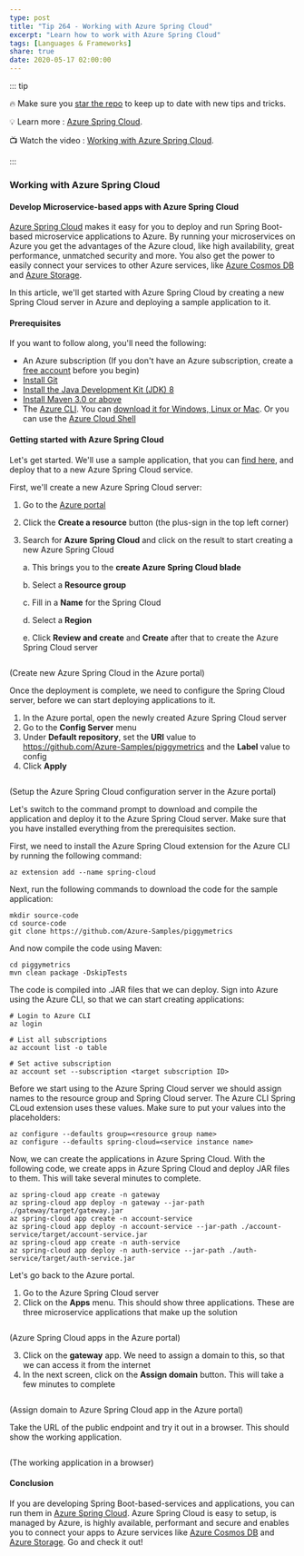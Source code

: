 ```yaml
---
type: post
title: "Tip 264 - Working with Azure Spring Cloud"
excerpt: "Learn how to work with Azure Spring Cloud"
tags: [Languages & Frameworks]
share: true
date: 2020-05-17 02:00:00
---
```


::: tip 

:fire: Make sure you [star the repo](http://azuredev.tips?WT.mc_id=azure-azuredevtips-azureappsdev) to keep up to date with new tips and tricks.

:bulb: Learn more : [Azure Spring Cloud](https://docs.microsoft.com/azure/spring-cloud/?WT.mc_id=docs-azuredevtips-azureappsdev). 

:tv: Watch the video : [Working with Azure Spring Cloud](https://www.youtube.com/watch?v=_L8ez4sY67I).

:::

### Working with Azure Spring Cloud

#### Develop Microservice-based apps with Azure Spring Cloud

[Azure Spring Cloud](https://docs.microsoft.com/azure/spring-cloud/spring-cloud-overview?WT.mc_id=docs-azuredevtips-azureappsdev) makes it easy for you to deploy and run Spring Boot-based microservice applications to Azure. By running your microservices on Azure you get the advantages of the Azure cloud, like high availability, great performance, unmatched security and more. You also get the power to easily connect your services to other Azure services, like [Azure Cosmos DB](https://azure.microsoft.com/services/cosmos-db/?WT.mc_id=microsoft-azuredevtips-azureappsdev) and [Azure Storage](https://azure.microsoft.com/services/storage/?WT.mc_id=microsoft-azuredevtips-azureappsdev).

In this article, we'll get started with Azure Spring Cloud by creating a new Spring Cloud server in Azure and deploying a sample application to it.

#### Prerequisites

If you want to follow along, you'll need the following:
* An Azure subscription (If you don't have an Azure subscription, create a [free account](https://azure.microsoft.com/free/?WT.mc_id=azure-azuredevtips-azureappsdev) before you begin)
* [Install Git](https://git-scm.com/?WT.mc_id=other-azuredevtips-azureappsdev)
* [Install the Java Development Kit (JDK) 8](https://docs.microsoft.com/java/azure/jdk/?view=azure-java-stable&WT.mc_id=azure-azuredevtips-azureappsdev)
* [Install Maven 3.0 or above](https://maven.apache.org/download.cgi?WT.mc_id=other-azuredevtips-azureappsdev)
* The [Azure CLI](https://docs.microsoft.com/cli/azure/?WT.mc_id=docs-azuredevtips-azureappsdev). You can [download it for Windows, Linux or Mac](https://docs.microsoft.com/cli/azure/install-azure-cli?WT.mc_id=docs-azuredevtips-azureappsdev). Or you can use the [Azure Cloud Shell](https://shell.azure.com/?WT.mc_id=azure-azuredevtips-azureappsdev)

#### Getting started with Azure Spring Cloud

Let's get started. We'll use a sample application, that you can [find here](https://github.com/Azure-Samples/PiggyMetrics?WT.mc_id=github-azuredevtips-azureappsdev), and deploy that to a new Azure Spring Cloud service.
   
First, we'll create a new Azure Spring Cloud server:

1. Go to the [Azure portal](https://portal.azure.com/?WT.mc_id=azure-azuredevtips-azureappsdev)
2. Click the **Create a resource** button (the plus-sign in the top left corner)
3. Search for **Azure Spring Cloud** and click on the result to start creating a new Azure Spring Cloud

   a. This brings you to the **create Azure Spring Cloud blade**

   b. Select a **Resource group**

   c. Fill in a **Name** for the Spring Cloud

   d. Select a **Region**
   
   e. Click **Review and create** and **Create** after that to create the Azure Spring Cloud server

<img :src="$withBase('/files/53springcloudcreate.png')">

(Create new Azure Spring Cloud in the Azure portal)

Once the deployment is complete, we need to configure the Spring Cloud server, before we can start deploying applications to it. 
1. In the Azure portal, open the newly created Azure Spring Cloud server
2. Go to the **Config Server** menu
3. Under **Default repository**, set the **URI** value to https://github.com/Azure-Samples/piggymetrics and the **Label** value to config
4. Click **Apply**

<img :src="$withBase('/files/53config.png')">

(Setup the Azure Spring Cloud configuration server in the Azure portal)

Let's switch to the command prompt to download and compile the application and deploy it to the Azure Spring Cloud server. Make sure that you have installed everything from the prerequisites section. 

First, we need to install the Azure Spring Cloud extension for the Azure CLI by running the following command:
```
az extension add --name spring-cloud
```

Next, run the following commands to download the code for the sample application:
```
mkdir source-code
cd source-code
git clone https://github.com/Azure-Samples/piggymetrics
```

And now compile the code using Maven:
```
cd piggymetrics
mvn clean package -DskipTests
```

The code is compiled into .JAR files that we can deploy. Sign into Azure using the Azure CLI, so that we can start creating applications:
```
# Login to Azure CLI
az login

# List all subscriptions
az account list -o table

# Set active subscription
az account set --subscription <target subscription ID>
```

Before we start using to the Azure Spring Cloud server we should assign names to the resource group and Spring Cloud server. The Azure CLI Spring CLoud extension uses these values. Make sure to put your values into the placeholders:
```
az configure --defaults group=<resource group name>
az configure --defaults spring-cloud=<service instance name>
```

Now, we can create the applications in Azure Spring Cloud. With the following code, we create apps in Azure Spring Cloud and deploy JAR files to them. This will take several minutes to complete.
```
az spring-cloud app create -n gateway
az spring-cloud app deploy -n gateway --jar-path ./gateway/target/gateway.jar
az spring-cloud app create -n account-service
az spring-cloud app deploy -n account-service --jar-path ./account-service/target/account-service.jar
az spring-cloud app create -n auth-service
az spring-cloud app deploy -n auth-service --jar-path ./auth-service/target/auth-service.jar
```

Let's go back to the Azure portal.
1. Go to the Azure Spring Cloud server
2. Click on the **Apps** menu. This should show three applications. These are three microservice applications that make up the solution

<img :src="$withBase('/files/53apps.png')">

(Azure Spring Cloud apps in the Azure portal)

3. Click on the **gateway** app. We need to assign a domain to this, so that we can access it from the internet
4. In the next screen, click on the **Assign domain** button. This will take a few minutes to complete

<img :src="$withBase('/files/53assigngateway.png')">

(Assign domain to Azure Spring Cloud app in the Azure portal)

Take the URL of the public endpoint and try it out in a browser. This should show the working application. 

<img :src="$withBase('/files/53appworking.png')">

(The working application in a browser)

#### Conclusion

If you are developing Spring Boot-based-services and applications, you can run them in [Azure Spring Cloud](https://docs.microsoft.com/azure/spring-cloud/spring-cloud-overview?WT.mc_id=docs-azuredevtips-azureappsdev). Azure Spring Cloud is easy to setup, is managed by Azure, is highly available, performant and secure and enables you to connect your apps to Azure services like [Azure Cosmos DB](https://azure.microsoft.com/services/cosmos-db/?WT.mc_id=microsoft-azuredevtips-azureappsdev) and [Azure Storage](https://azure.microsoft.com/services/storage/?WT.mc_id=microsoft-azuredevtips-azureappsdev). Go and check it out!
